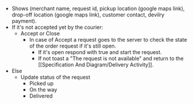 - Shows (merchant name, request id, pickup location (google maps link), drop-off location (google maps link), customer contact, devilry payment).
- If it's not accepted yet by the courier:
	- Accept or Close
		- In case of Accept a request goes to the server to check the state of the order request if it's still open.
			- If it's open respond with true and start the request.
			- If not toast a "The request is not available" and return to the [[Specification And Diagram/Delivery Activity]].
- Else
	- Update status of the request
		- Picked up
		- On the way
		- Delivered